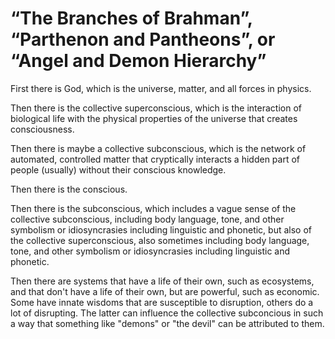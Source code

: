 # “The Branches of Brahman”, “Parthenon and Pantheons”, or “Angel and Demon Hierarchy”

First there is God, which is the universe, matter, and all forces in physics. 

Then there is the collective superconscious, which is the interaction of biological life with the physical properties of the universe that creates consciousness. 

Then there is maybe a collective subconscious, which is the network of automated, controlled matter that cryptically interacts a hidden part of people (usually) without their conscious knowledge. 

Then there is the conscious. 

Then there is the subconscious, which includes a vague sense of the collective subconscious, including body language, tone, and other symbolism or idiosyncrasies including linguistic and phonetic, but also of the collective superconscious, also sometimes including body language, tone, and other symbolism or idiosyncrasies including linguistic and phonetic. 

Then there are systems that have a life of their own, such as ecosystems, and that don't have a life of their own, but are powerful, such as economic. Some have innate wisdoms that are susceptible to disruption, others do a lot of disrupting. The latter can influence the collective subconcious in such a way that something like "demons" or "the devil" can be attributed to them.
